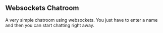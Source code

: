 ## Websockets Chatroom
A very simple chatroom using websockets. You just have to enter a name and then you can
start chatting right away.